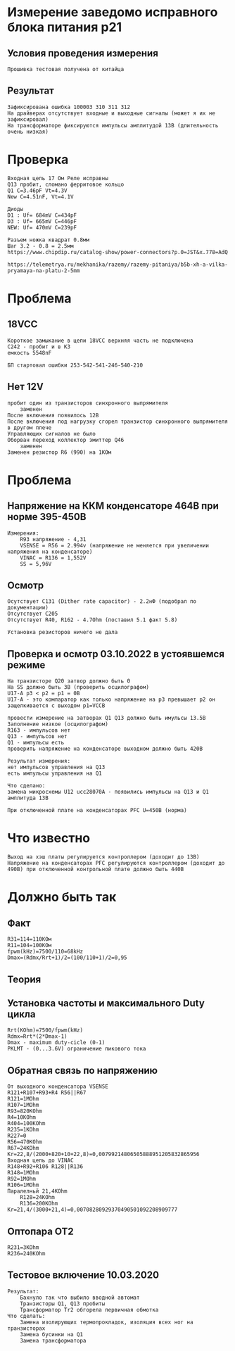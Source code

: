 # Измерение заведомо исправного блока питания p21
## Условия проведения измерения
	Прошивка тестовая получена от китайца
## Результат
	Зафиксирована ошибка 100003 310 311 312
	На драйверах отсутствует входные и выходные сигналы (может я их не зафиксировал)
	На трансформаторе фиксируются импульсы амплитудой 13В (длительность очень низкая)

# Проверка
	Входная цепь 17 Ом Реле исправны
	Q13 пробит, сломано ферритовое кольцо
	Q1 C=3.46pF Vt=4.3V
	New C=4.51nF, Vt=4.1V

	Диоды
	D1 : Uf= 684mV C=434pF
	D3 : Uf= 665mV C=446pF
	NEW: Uf= 470mV C=239pF

	Разъем ножка квадрат 0.8мм
	Шаг 3.2 - 0.8 = 2.5мм
	https://www.chipdip.ru/catalog-show/power-connectors?p.0=JST&x.778=AdQ

	https://telemetrya.ru/mekhanika/razemy/razemy-pitaniya/b5b-xh-a-vilka-pryamaya-na-platu-2-5mm

# Проблема  
##	18VCC
	Короткое замыкание в цепи 18VCC верхняя часть не подключена
	С242 - пробит и в КЗ
	емкость 5548nF

	БП стартовал ошибки 253-542-541-246-540-210

## Нет 12V 
	пробит один из транзисторов синхронного выпрямителя 
		заменен
	После включения появилось 12В
	После включения под нагрузку сгорел транзистор синхронного выпрямителя в другом плече
	Управляющих сигналов не было 
	Оборван переход коллектор эмиттер Q46
		заменен
	Заменен резистор R6 (990) на 1КОм

# Проблема 
## Напряжение на ККМ конденсаторе 464В при норме 395-450В
	Измерения:
		R93 напряжение - 4,31
		VSENSE = R56 = 2.994v (напряжение не меняется при увеличении напряжения на конденсаторе)
		VINAC = R136 = 1,552V  
		SS = 5,96V
## Осмотр
	Осутствует С131 (Dither rate capacitor) - 2.2нФ (подобрал по документации)
	Отсутствует С205
	Отсутствует R40, R162 - 4.7Ohm (поставил 5.1 факт 5.8)

	Установка резисторов ничего не дала

## Проверка и осмотр 03.10.2022 в устоявшемся режиме
	На транзисторе Q20 затвор должно быть 0
	На SS должно быть 3В (проверить осцилографом)
	U17-A p3 < p2 = p1 = 0В
	U17-A - это компаратор как только напряжение на p3 превышает p2 он защелкивается с выходом p1=VCCB 

	провести измерение на затворах Q1 Q13 должно быть имульсы 13.5В Заполнение низкое (осцилографом)
	R163 - импульсов нет
	Q13 - импульсов нет
	Q1 - импульсы есть
	проверить напряжение на конденсаторе выходном должно быть 420В

	Результат измерения:
	нет импульсов управления на Q13
	есть импульсы управления на Q1

	Что сделано:
	замена микросхемы U12 ucc28070A - появились импульсы на Q13 и Q1 амплитуда 13В

	При отключенной плате на конденсаторах PFC U=450В (норма)

# Что известно
	Выход на хэш платы регулируется контроллером (доходит до 13В)
	Напряжение на конденсаторах PFC регулируются контроллером (доходит до 490В) при отключенной контрольной плате должно быть 440В


# Должно быть так
## Факт
	R31=114=110КОм
	R11=104=100КОм
	fpwm(kHz)=7500/110=68kHz
	Dmax=(Rdmx/Rrt+1)/2=(100/110+1)/2=0,95
## Теория
## Установка частоты и максимального Duty цикла
	Rrt(KOhm)=7500/fpwm(kHz)
	Rdmx=Rrt*(2*Dmax-1)
	Dmax - maximum duty-cicle (0-1)
	PKLMT - (0...3.6V) ограничение пикового тока
## Обратная связь по напряжению
	От выходного конденсатора VSENSE
	R121+R107+R93+R4 R56||R67
	R121=1MOhm
	R107=1MOhm
	R93=820KOhm
	R4=10KOhm
	R404=100KOhm
	R235=1KOhm
	R227=0
	R56=470KOhm
	R67=24KOhm
	Kr=22,8/(2000+820+10+22,8)=0,00799214806505888951205832865956
	Входная цепь до VINAC
	R148+R92+R106 R128||R136
	R148=1MOhm
	R92=1MOhm
	R106=1MOhm
	Паралелньй 21,4KOhm
		R128=24KOhm
		R136=200KOhm
	Kr=21,4/(3000+21,4)=0,00708280929370490501092208909777
## Оптопара OT2
	R231=3KOhm
	R236=240KOhm

## Тестовое включение 10.03.2020
	Результат:
		Бахнуло так что выбило вводной автомат
		Транзисторы Q1, Q13 пробиты
		Трансформатор Tr2 обгорела первичная обмотка
	Что сделать:
		Замена изолирующих термопрокладок, изоляция всех ног на транзисторах
		Замена бусинки на Q1
		Замена трансформатора

